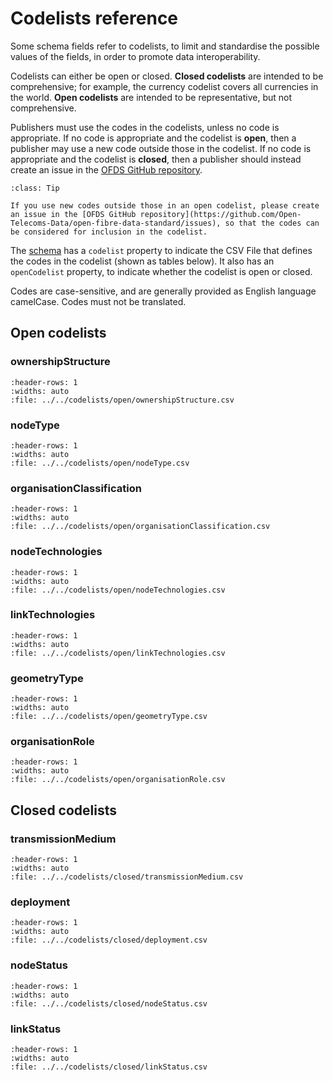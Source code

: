 # Codelists reference

Some schema fields refer to codelists, to limit and standardise the possible values of the fields, in order to promote data interoperability.

Codelists can either be open or closed. **Closed codelists** are intended to be comprehensive; for example, the currency codelist covers all currencies in the world. **Open codelists** are intended to be representative, but not comprehensive.

Publishers must use the codes in the codelists, unless no code is appropriate. If no code is appropriate and the codelist is **open**, then a publisher may use a new code outside those in the codelist. If no code is appropriate and the codelist is **closed**, then a publisher should instead create an issue in the [OFDS GitHub repository](https://github.com/Open-Telecoms-Data/open-fibre-data-standard/issues).

```{admonition} Extending open codelists
:class: Tip

If you use new codes outside those in an open codelist, please create an issue in the [OFDS GitHub repository](https://github.com/Open-Telecoms-Data/open-fibre-data-standard/issues), so that the codes can be considered for inclusion in the codelist.
```

The [schema](schema.md) has a `codelist` property to indicate the CSV File that defines the codes in the codelist (shown as tables below). It also has an `openCodelist` property, to indicate whether the codelist is open or closed.

Codes are case-sensitive, and are generally provided as English language camelCase. Codes must not be translated.

## Open codelists

### ownershipStructure

```{csv-table-no-translate}
:header-rows: 1
:widths: auto
:file: ../../codelists/open/ownershipStructure.csv
```

### nodeType

```{csv-table-no-translate}
:header-rows: 1
:widths: auto
:file: ../../codelists/open/nodeType.csv
```

### organisationClassification

```{csv-table-no-translate}
:header-rows: 1
:widths: auto
:file: ../../codelists/open/organisationClassification.csv
```

### nodeTechnologies

```{csv-table-no-translate}
:header-rows: 1
:widths: auto
:file: ../../codelists/open/nodeTechnologies.csv
```

### linkTechnologies

```{csv-table-no-translate}
:header-rows: 1
:widths: auto
:file: ../../codelists/open/linkTechnologies.csv
```

### geometryType

```{csv-table-no-translate}
:header-rows: 1
:widths: auto
:file: ../../codelists/open/geometryType.csv
```

### organisationRole

```{csv-table-no-translate}
:header-rows: 1
:widths: auto
:file: ../../codelists/open/organisationRole.csv
```

## Closed codelists

### transmissionMedium

```{csv-table-no-translate}
:header-rows: 1
:widths: auto
:file: ../../codelists/closed/transmissionMedium.csv
```

### deployment

```{csv-table-no-translate}
:header-rows: 1
:widths: auto
:file: ../../codelists/closed/deployment.csv
```

### nodeStatus

```{csv-table-no-translate}
:header-rows: 1
:widths: auto
:file: ../../codelists/closed/nodeStatus.csv
```

### linkStatus

```{csv-table-no-translate}
:header-rows: 1
:widths: auto
:file: ../../codelists/closed/linkStatus.csv
```